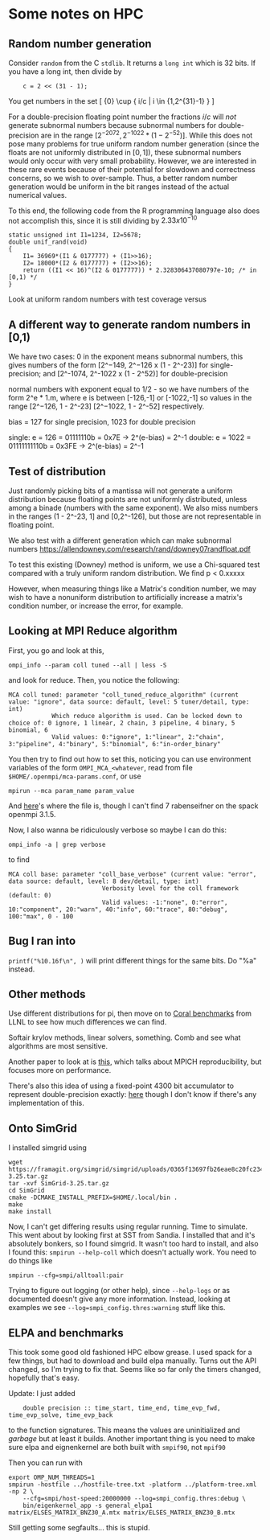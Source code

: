 # Some notes on HPC
## Random number generation
Consider `random` from the C `stdlib`. It returns a `long int` which is 32
bits. If you have a long int, then divide by 
```
	c = 2 << (31 - 1);
```

You get numbers in the set
\[
	\{0\} \cup \{ i/c | i \in \{1,2^{31}-1\} \}
\]

For a double-precision floating point number the fractions $i/c$ will *not*
generate subnormal numbers because subnormal numbers for double-precision
are in the range $[2^{-2072}, 2^{−1022} * (1 − 2^{−52})]$.
While this does not pose many problems for true uniform random number
generation (since the floats are not uniformly distributed in $[0,1]$), these
subnormal numbers would only occur with very small probability. However, we are
interested in these rare events because of their potential for slowdown and
correctness concerns, so we wish to over-sample. Thus, a better random number
generation would be uniform in the bit ranges instead of the actual numerical
values.


To this end, the following code from the R programming language also does not
accomplish this, since it is still dividing by $2.33 x 10^{-10}$
```
static unsigned int I1=1234, I2=5678;
double unif_rand(void)
{
    I1= 36969*(I1 & 0177777) + (I1>>16);
    I2= 18000*(I2 & 0177777) + (I2>>16);
    return ((I1 << 16)^(I2 & 0177777)) * 2.328306437080797e-10; /* in [0,1) */
}
```

Look at uniform random numbers with test coverage versus 

## A different way to generate random numbers in [0,1)
We have two cases:
0 in the exponent means subnormal numbers, this gives numbers of the form
[2^−149, 2^−126 x (1 - 2^-23)] for single-precision; and
[2^-1074, 2^-1022 x (1 - 2^52)] for double-precision

normal numbers with exponent equal to 1/2 - so we have numbers of the form
2^e * 1.m, where e is between [-126,-1] or [-1022,-1] so values in the range
[2^−126, 1 - 2^-23]
[2^−1022, 1 - 2^-52]
respectively.

bias = 127 for single precision, 1023 for double precision

single: e =  126 =    01111110b =  0x7E -> 2^(e-bias) = 2^-1
double: e = 1022 = 01111111110b = 0x3FE -> 2^(e-bias) = 2^-1

## Test of distribution
Just randomly picking bits of a mantissa will not generate a uniform
distribution because floating points are not uniformly distributed, unless
among a binade (numbers with the same exponent). We also miss numbers in the
ranges (1 - 2^-23, 1] and [0,2^-126], but those are not representable in
floating point.

We also test with a different generation which can make subnormal numbers
https://allendowney.com/research/rand/downey07randfloat.pdf

To test this existing (Downey) method is uniform, we use a Chi-squared test
compared with a truly uniform random distribution. We find p < 0.xxxxx

However, when measuring things like a Matrix's condition number, we may wish to
have a nonuniform distribution to artificially increase a matrix's condition number,
or increase the error, for example.

## Looking at MPI Reduce algorithm
First, you go and look at this,
```
ompi_info --param coll tuned --all | less -S
```
and look for reduce. Then, you notice the following:
```
MCA coll tuned: parameter "coll_tuned_reduce_algorithm" (current value: "ignore", data source: default, level: 5 tuner/detail, type: int)
            Which reduce algorithm is used. Can be locked down to choice of: 0 ignore, 1 linear, 2 chain, 3 pipeline, 4 binary, 5 binomial, 6
            Valid values: 0:"ignore", 1:"linear", 2:"chain", 3:"pipeline", 4:"binary", 5:"binomial", 6:"in-order_binary"
```
You then try to find out how to set this, noticing you can use environment
variables of the form `OMPI_MCA_<whatever`, read from file
`$HOME/.openmpi/mca-params.conf`, or use
```
mpirun --mca param_name param_value
```
And
[here](https://github.com/open-mpi/ompi/blob/master/ompi/mca/coll/base/coll_base_reduce.c)'s
where the file is, though I can't find 7 rabenseifner on the spack openmpi
3.1.5.

Now, I also wanna be ridiculously verbose so maybe I can do this:
```
ompi_info -a | grep verbose
```
to find
```
MCA coll base: parameter "coll_base_verbose" (current value: "error", data source: default, level: 8 dev/detail, type: int)
                          Verbosity level for the coll framework (default: 0)
                          Valid values: -1:"none", 0:"error", 10:"component", 20:"warn", 40:"info", 60:"trace", 80:"debug", 100:"max", 0 - 100
```

## Bug I ran into
`printf("%10.16f\n", )` will print different things for the same bits. Do "%a"
instead.

## Other methods
Use different distributions for pi, then move on to [Coral
benchmarks](https://asc.llnl.gov/CORAL-benchmarks/) from LLNL to see how much
differences we can find.

Softair krylov methods, linear solvers, something. Comb and see what algorithms
are most sensitive.

Another paper to look at is [this](https://ieeexplore.ieee.org/document/6831947),
which talks about MPICH reproducibility, but focuses more on performance.

There's also this idea of using a fixed-point 4300 bit accumulator to represent double-precision exactly:
[here](http://sites.utexas.edu/jdm4372/2012/02/15/is-ordered-summation-a-hard-problem-to-speed-up/)
though I don't know if there's any implementation of this.

## Onto SimGrid
I installed simgrid using
```
wget https://framagit.org/simgrid/simgrid/uploads/0365f13697fb26eae8c20fc234c5af0e/SimGrid-3.25.tar.gz
tar -xvf SimGrid-3.25.tar.gz
cd SimGrid
cmake -DCMAKE_INSTALL_PREFIX=$HOME/.local/bin .
make
make install
```

Now, I can't get differing results using regular running. Time to simulate.
This went about by looking first at SST from Sandia. I installed that and it's
absolutely bonkers, so I found simgrid. It wasn't too hard to install, and also I found this:
`smpirun --help-coll` which doesn't actually work. You need to do things like
```
smpirun --cfg=smpi/alltoall:pair
```
Trying to figure out logging (or other help), since `--help-logs` or as
documented doesn't give any more information.  Instead, looking at examples we
see `--log=smpi_config.thres:warning` stuff like this.

## ELPA and benchmarks
This took some good old fashioned HPC elbow grease. I used spack for a few
things, but had to download and build elpa manually. Turns out the API changed,
so I'm trying to fix that. Seems like so far only the timers changed, hopefully
that's easy.

Update: I just added
```
    double precision :: time_start, time_end, time_evp_fwd, time_evp_solve, time_evp_back
```
to the function signatures. This means the values are uninitialized and
_garbage_ but at least it builds. Another important thing is you need to
make sure elpa and eignenkernel are both built with `smpif90`, not `mpif90`

Then you can run with
```
export OMP_NUM_THREADS=1
smpirun -hostfile ../hostfile-tree.txt -platform ../platform-tree.xml -np 2 \
	--cfg=smpi/host-speed:20000000 --log=smpi_config.thres:debug \
	bin/eigenkernel_app -s general_elpa1 matrix/ELSES_MATRIX_BNZ30_A.mtx matrix/ELSES_MATRIX_BNZ30_B.mtx
```
Still getting some segfaults... this is stupid.
